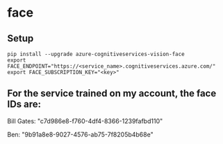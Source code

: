# face

## Setup

```
pip install --upgrade azure-cognitiveservices-vision-face
export FACE_ENDPOINT="https://<service_name>.cognitiveservices.azure.com/"
export FACE_SUBSCRIPTION_KEY="<key>"
```

## For the service trained on my account, the face IDs are:

Bill Gates: "c7d986e8-f760-4df4-8366-1239fafbd110"

Ben: "9b91a8e8-9027-4576-ab75-7f8205b4b68e"
